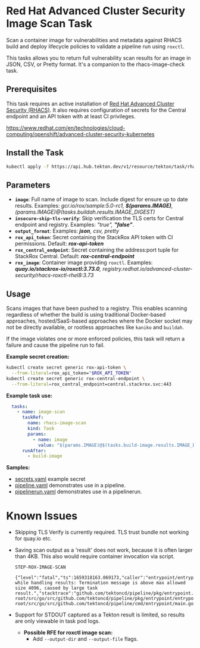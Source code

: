 # Red Hat Advanced Cluster Security Image Scan Task

Scan a container image for vulnerabilities and metadata against RHACS build and deploy lifecycle policies to validate a pipeline run using `roxctl`.

This tasks allows you to return full vulnerability scan results for an image in JSON, CSV, or Pretty format.  It's a companion to the rhacs-image-check task.

## Prerequisites

This task requires an active installation of [Red Hat Advanced Cluster Security (RHACS)](https://www.redhat.com/en/resources/advanced-cluster-security-for-kubernetes-datasheet).  It also requires configuration of secrets for the Central endpoint and an API token with at least CI privileges.

<https://www.redhat.com/en/technologies/cloud-computing/openshift/advanced-cluster-security-kubernetes>

## Install the Task

```bash
kubectl apply -f https://api.hub.tekton.dev/v1/resource/tekton/task/rhacs-image-scan/3.73/raw
```

## Parameters

- **`image`**: Full name of image to scan. Include digest for ensure up to date results. Examples: _gcr.io/rox/sample:5.0-rc1, **$(params.IMAGE)**, $(params.IMAGE)@$(tasks.buildah.results.IMAGE_DIGEST)_
- **`insecure-skip-tls-verify`**: Skip verification the TLS certs for Central endpoint and registry. Examples: _"true", **"false"**_.
- **`output_format`**:  Examples: _**json**, csv, pretty_
- **`rox_api_token`**: Secret containing the StackRox API token with CI permissions. Default: _**rox-api-token**_
- **`rox_central_endpoint`**: Secret containing the address:port tuple for StackRox Central. Default: _**rox-central-endpoint**_
- **`rox_image`**: Container image providing `roxctl`. Examples: _**quay.io/stackrox-io/roxctl:3.73.0**, registry.redhat.io/advanced-cluster-security/rhacs-roxctl-rhel8:3.73_

## Usage

Scans images that have been pushed to a registry.  This enables scanning regardless of whether the build is using traditional Docker-based approaches, hosted/SaaS-based approaches where the Docker socket may not be directly available, or rootless approaches like `kaniko` and `buildah`.

If the image violates one or more enforced policies, this task will return a failure and cause the pipeline run to fail.

**Example secret creation:**

```bash
kubectl create secret generic rox-api-token \
  --from-literal=rox_api_token="$ROX_API_TOKEN"
kubectl create secret generic rox-central-endpoint \
  --from-literal=rox_central_endpoint=central.stackrox.svc:443
```

**Example task use:**

```yaml
  tasks:
    - name: image-scan
      taskRef:
        name: rhacs-image-scan
        kind: Task
        params:
          - name: image
            value: "$(params.IMAGE)@$(tasks.build-image.results.IMAGE_DIGEST)"
      runAfter:
        - build-image
```

**Samples:**

- [secrets.yaml](samples/secrets.yaml) example secret
- [pipeline.yaml](samples/pipeline.yaml) demonstrates use in a pipeline.
- [pipelinerun.yaml](samples/pipelinerun.yaml) demonstrates use in a pipelinerun.

# Known Issues

* Skipping TLS Verify is currently required. TLS trust bundle not working for quay.io etc.
* Saving scan output as a 'result' does not work, because it is often larger than 4KB. This also would require container invocation via script.

  ```
  STEP-ROX-IMAGE-SCAN

  {"level":"fatal","ts":1659318163.069173,"caller":"entrypoint/entrypointer.go:188","msg":"Error while handling results: Termination message is above max allowed size 4096, caused by large task result.","stacktrace":"github.com/tektoncd/pipeline/pkg/entrypoint.Entrypointer.Go\n\t/opt/app-root/src/go/src/github.com/tektoncd/pipeline/pkg/entrypoint/entrypointer.go:188\nmain.main\n\t/opt/app-root/src/go/src/github.com/tektoncd/pipeline/cmd/entrypoint/main.go:154\nruntime.main\n\t/usr/lib/golang/src/runtime/proc.go:225"}
  ```

* Support for STDOUT captured as a Tekton result is limited, so results are only viewable in task pod logs.
  * **Possible RFE for roxctl image scan:**
    * Add `--output-dir` and `--output-file` flags.
